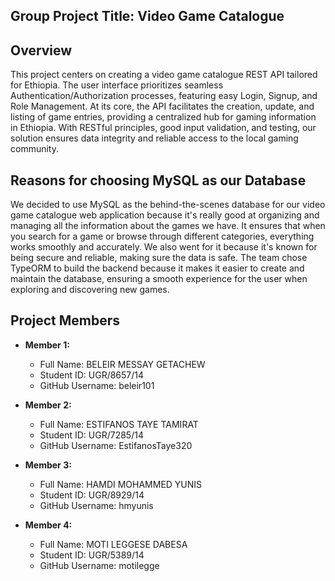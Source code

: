 ## Group Project Title: Video Game Catalogue

## Overview

This project centers on creating a video game catalogue REST API tailored for Ethiopia. The user interface prioritizes seamless Authentication/Authorization processes, featuring easy Login, Signup, and Role Management. At its core, the API facilitates the creation, update, and listing of game entries, providing a centralized hub for gaming information in Ethiopia. With RESTful principles, good input validation, and testing, our solution ensures data integrity and reliable access to the local gaming community.

## Reasons for choosing MySQL as our Database

We decided to use MySQL as the behind-the-scenes database for our video game catalogue web application because it's really good at organizing and managing all the information about the games we have. It ensures that when you search for a game or browse through different categories, everything works smoothly and accurately. We also went for it because it's known for being secure and reliable, making sure the data is safe. The team chose TypeORM to build the backend because it makes it easier to create and maintain the database, ensuring a smooth experience for the user when exploring and discovering new games.

## Project Members

- **Member 1:**
  - Full Name: BELEIR MESSAY GETACHEW
  - Student ID: UGR/8657/14
  - GitHub Username: beleir101

- **Member 2:**
  - Full Name: ESTIFANOS TAYE TAMIRAT
  - Student ID: UGR/7285/14
  - GitHub Username: EstifanosTaye320

- **Member 3:**
  - Full Name: HAMDI MOHAMMED YUNIS
  - Student ID: UGR/8929/14
  - GitHub Username: hmyunis

- **Member 4:**
  - Full Name: MOTI LEGGESE DABESA
  - Student ID: UGR/5389/14
  - GitHub Username: motilegge
